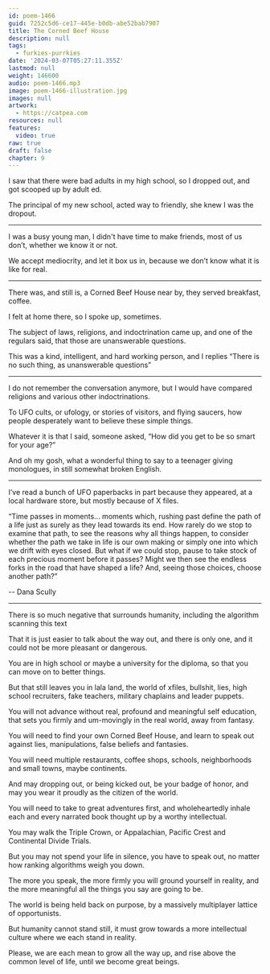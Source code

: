 ```yaml
---
id: poem-1466
guid: 7252c5d6-ce17-445e-b0db-abe52bab7907
title: The Corned Beef House
description: null
tags:
  - furkies-purrkies
date: '2024-03-07T05:27:11.355Z'
lastmod: null
weight: 146600
audio: poem-1466.mp3
image: poem-1466-illustration.jpg
images: null
artwork:
  - https://catpea.com
resources: null
features:
  video: true
raw: true
draft: false
chapter: 9
---
```


I saw that there were bad adults in my high school,
so I dropped out, and got scooped up by adult ed.

The principal of my new school, acted way to friendly,
she knew I was the dropout.

---

I was a busy young man, I didn't have time to make friends,
most of us don’t, whether we know it or not.

We accept mediocrity, and let it box us in,
because we don’t know what it is like for real.

---

There was, and still is, a Corned Beef House near by,
they served breakfast, coffee.

I felt at home there, so I spoke up,
sometimes.

The subject of laws, religions, and indoctrination came up,
and one of the regulars said, that those are unanswerable questions.

This was a kind, intelligent, and hard working person,
and I replies “There is no such thing, as unanswerable questions”

---

I do not remember the conversation anymore,
but I would have compared religions and various other indoctrinations.

To UFO cults, or ufology, or stories of visitors, and flying saucers,
how people desperately want to believe these simple things.

Whatever it is that I said, someone asked,
“How did you get to be so smart for your age?”

And oh my gosh, what a wonderful thing to say
to a teenager giving monologues, in still somewhat broken English.

---

I’ve read a bunch of UFO paperbacks in part because they appeared,
at a local hardware store, but mostly because of X files.

“Time passes in moments... moments which, rushing past define the path of a life just as surely as they lead towards its end. How rarely do we stop to examine that path, to see the reasons why all things happen, to consider whether the path we take in life is our own making or simply one into which we drift with eyes closed. But what if we could stop, pause to take stock of each precious moment before it passes? Might we then see the endless forks in the road that have shaped a life? And, seeing those choices, choose another path?”

-- Dana Scully

---

There is so much negative that surrounds humanity,
including the algorithm scanning this text

That it is just easier to talk about the way out,
and there is only one, and it could not be more pleasant or dangerous.

You are in high school or maybe a university for the diploma,
so that you can move on to better things.

But that still leaves you in lala land, the world of xfiles, bullshit, lies,
high school recruiters, fake teachers, military chaplains and leader puppets.

You will not advance without real, profound and meaningful self education,
that sets you firmly and um-movingly in the real world, away from fantasy.

You will need to find your own Corned Beef House,
and learn to speak out against lies, manipulations, false beliefs and fantasies.

You will need multiple restaurants,
coffee shops, schools, neighborhoods and small towns, maybe continents.

And may dropping out, or being kicked out,
be your badge of honor, and may you wear it proudly as the citizen of the world.

You will need to take to great adventures first,
and wholeheartedly inhale each and every narrated book thought up by a worthy intellectual.

You may walk the Triple Crown,
or Appalachian, Pacific Crest and Continental Divide Trials.

But you may not spend your life in silence,
you have to speak out, no matter how ranking algorithms weigh you down.

The more you speak, the more firmly you will ground yourself in reality,
and the more meaningful all the things you say are going to be.

The world is being held back on purpose,
by a massively multiplayer lattice of opportunists.

But humanity cannot stand still,
it must grow towards a more intellectual culture where we each stand in reality.

Please, we are each mean to grow all the way up,
and rise above the common level of life, until we become great beings.
